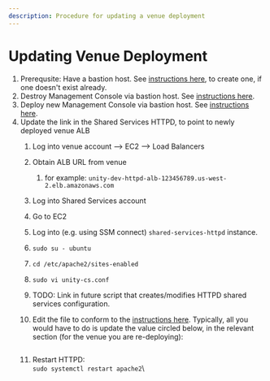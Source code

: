 ```yaml
---
description: Procedure for updating a venue deployment
---
```


# Updating Venue Deployment

1. Prerequsite:  Have a bastion host.  See [instructions here](https://unity-sds.gitbook.io/docs/developer-docs/common-services/docs/users-guide/deployment/deployment-concepts-and-infrastructure/detailed-breakdown-of-project-onboarding-steps), to create one, if one doesn't exist already.
2. Destroy Management Console via bastion host.  See [instructions here](https://unity-sds.gitbook.io/docs/developer-docs/common-services/docs/users-guide/deployment/deployment-concepts-and-infrastructure/detailed-breakdown-of-project-onboarding-steps).
3. Deploy new Management Console via bastion host.   See [instructions here](https://unity-sds.gitbook.io/docs/developer-docs/common-services/docs/users-guide/deployment/deployment-concepts-and-infrastructure/detailed-breakdown-of-project-onboarding-steps).
4. Update the link in the Shared Services HTTPD, to point to newly deployed venue ALB
   1. Log into venue account --> EC2 --> Load Balancers
   2. Obtain ALB URL from venue
      1. for example: `unity-dev-httpd-alb-123456789.us-west-2.elb.amazonaws.com`
   3. Log into Shared Services account
   4. Go to EC2
   5. Log into (e.g. using SSM connect) `shared-services-httpd` instance.
   6. `sudo su - ubuntu`
   7. `cd /etc/apache2/sites-enabled`
   8. `sudo vi unity-cs.conf`
   9. TODO: Link in future script that creates/modifies HTTPD shared services configuration.
   10. Edit the file to conform to the [instructions here](https://unity-sds.gitbook.io/docs/developer-docs/common-services/docs/developers-guide/httpd-server-deployment/shared-services-httpd-site-configurations). Typically, all you would have to do is update the value circled below, in the relevant section (for the venue you are re-deploying):

       <figure><img src="../../../../../.gitbook/assets/Screenshot 2024-10-01 at 1.37.16 PM (3).png" alt=""><figcaption></figcaption></figure>
   11. Restart HTTPD:\
       `sudo systemctl restart apache2`\
